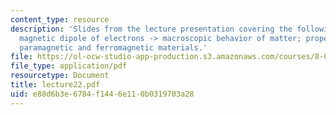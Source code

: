 ```yaml
---
content_type: resource
description: 'Slides from the lecture presentation covering the following topics:
  magnetic dipole of electrons -> macroscopic behavior of matter; properties of diamagnetic,
  paramagnetic and ferromagnetic materials.'
file: https://ol-ocw-studio-app-production.s3.amazonaws.com/courses/8-022-physics-ii-electricity-and-magnetism-fall-2004/e88d6b3e6784f1446e110b0319703a28_lecture22.pdf
file_type: application/pdf
resourcetype: Document
title: lecture22.pdf
uid: e88d6b3e-6784-f144-6e11-0b0319703a28
---
```

